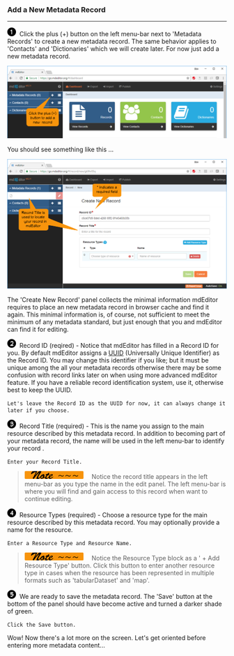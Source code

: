 ### Add a New Metadata Record
---
![](/assets/bullets/one.png) Click the plus (+) button on the left menu-bar next to 'Metadata Records' to create a new metadata record.  The same behavior applies to 'Contacts' and 'Dictionaries' which we will create later.  For now just add a new metadata record. 

![](/assets/get-started/getStarted-addRecord.png)

You should see something like this ...

![](/assets/get-started/getStarted-newRecord.png)

The 'Create New Record' panel collects the minimal information mdEditor requires to place an new metadata record in browser cache and find it again.  This minimal information is, of course, not sufficient to meet the minimum of any metadata standard, but just enough that you and mdEditor can find it for editing.  

![](/assets/bullets/two.png)  Record ID (reqired) - Notice that mdEditor has filled in a Record ID for you.  By default mdEditor assigns a [UUID](https://tools.ietf.org/html/rfc4122) (Universally Unique Identifier) as the Record ID.  You may change this identifier if you like; but it must be unique among the all your metadata records otherwise there may be some confusion with record links later on when using more advanced mdEditor feature.  If you have a reliable record identification system, use it, otherwise best to keep the UUID.  
```
Let's leave the Record ID as the UUID for now, it can always change it later if you choose.  
```

![](/assets/bullets/three.png) Record Title (required) - This is the name you assign to the main resource described by this metadata record.  In addition to becoming part of your metadata record, the name will be used in the left menu-bar to identify your record . 
```
Enter your Record Title.
```  
> ![](/assets/smaller-note.png) Notice the record title appears in the left menu-bar as you type the name in the edit panel.  The left menu-bar is where you will find and gain access to this record when want to continue editing. 

![](/assets/bullets/four.png) Resource Types (required) - Choose a resource type for the main resource described by this metadata record.  You may optionally provide a name for the resource.  
```
Enter a Resource Type and Resource Name.
```
> ![](/assets/smaller-note.png) Notice the Resource Type block as a ' + Add Resource Type' button.  Click this button to enter another resource type in cases when the resource has been represented in multiple formats such as 'tabularDataset' and 'map'. 

![](/assets/bullets/five.png) We are ready to save the metadata record.  The 'Save' button at the bottom of the panel should have become active and turned a darker shade of green.  
```
Click the Save button.
```

Wow! Now there's a lot more on the screen. Let's get oriented before entering more metadata content...